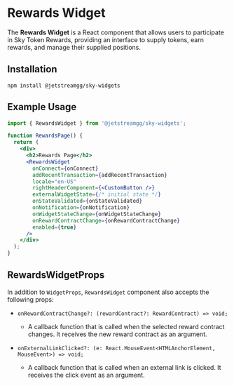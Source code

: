 # Rewards Widget

The **Rewards Widget** is a React component that allows users to participate in Sky Token Rewards, providing an interface to supply tokens, earn rewards, and manage their supplied positions.

## Installation

```shell
npm install @jetstreamgg/sky-widgets
```

## Example Usage

```jsx
import { RewardsWidget } from '@jetstreamgg/sky-widgets';

function RewardsPage() {
  return (
    <div>
      <h2>Rewards Page</h2>
      <RewardsWidget
        onConnect={onConnect}
        addRecentTransaction={addRecentTransaction}
        locale="en-US"
        rightHeaderComponent={<CustomButton />}
        externalWidgetState={/* initial state */}
        onStateValidated={onStateValidated}
        onNotification={onNotification}
        onWidgetStateChange={onWidgetStateChange}
        onRewardContractChange={onRewardContractChange}
        enabled={true}
      />
    </div>
  );
}
```

## RewardsWidgetProps

In addition to `WidgetProps`, `RewardsWidget` component also accepts the following props:

- `onRewardContractChange?: (rewardContract?: RewardContract) => void;`
  - A callback function that is called when the selected reward contract changes. It receives the new reward contract as an argument.

- `onExternalLinkClicked?: (e: React.MouseEvent<HTMLAnchorElement, MouseEvent>) => void;`
  - A callback function that is called when an external link is clicked. It receives the click event as an argument.
